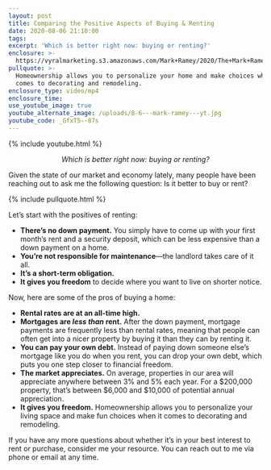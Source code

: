 ```yaml
---
layout: post
title: Comparing the Positive Aspects of Buying & Renting
date: 2020-08-06 21:10:00
tags:
excerpt: 'Which is better right now: buying or renting?'
enclosure: >-
  https://vyralmarketing.s3.amazonaws.com/Mark+Ramey/2020/The+Mark+Ramey+Group-+%5B17-23%5D+Buying+vs+Renting.mp4
pullquote: >-
  Homeownership allows you to personalize your home and make choices when it
  comes to decorating and remodeling.
enclosure_type: video/mp4
enclosure_time:
use_youtube_image: true
youtube_alternate_image: /uploads/8-6---mark-ramey---yt.jpg
youtube_code: _GfxT5--87s
---
```


{% include youtube.html %}

<p style="text-align: center;"><em>Which is better right now: buying or renting?</em></p>

Given the state of our market and economy lately, many people have been reaching out to ask me the following question: Is it better to buy or rent?

{% include pullquote.html %}

Let’s start with the positives of renting:
<ul>
<li><b>There’s no down payment.</b> You simply have to come up with your first month’s rent and a security deposit, which can be less expensive than a down payment on a home.</li>
<li><b>You’re not responsible for maintenance</b>—the landlord takes care of it all.</li>
<li><b>It’s a short-term obligation.</b></li>
<li><b>It gives you freedom</b> to decide where you want to live on shorter notice.</li>
</ul>
Now, here are some of the pros of buying a home:
<ul>
<li><b>Rental rates are at an all-time high.</b></li>
<li><b>Mortgages are <i>less than</i> rent.</b> After the down payment, mortgage payments are frequently less than rental rates, meaning that people can often get into a nicer property by buying it than they can by renting it.</li>
<li><b>You can pay your own debt.</b> Instead of paying down someone else’s mortgage like you do when you rent, you can drop your own debt, which puts you one step closer to financial freedom.</li>
<li><b>The market appreciates.</b> On average, properties in our area will appreciate anywhere between 3% and 5% each year. For a $200,000 property, that’s between $6,000 and $10,000 of potential annual appreciation.</li>
<li><b>It gives you freedom.</b> Homeownership allows you to personalize your living space and make fun choices when it comes to decorating and remodeling.</li>
</ul>
If you have any more questions about whether it’s in your best interest to rent or purchase, consider me your resource. You can reach out to me via phone or email at any time.